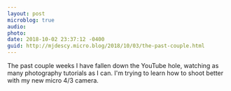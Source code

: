 ```yaml
---
layout: post
microblog: true
audio: 
photo: 
date: 2018-10-02 23:37:12 -0400
guid: http://mjdescy.micro.blog/2018/10/03/the-past-couple.html
---
```

The past couple weeks I have fallen down the YouTube hole, watching as many photography tutorials as I can. I'm trying to learn how to shoot better with my new micro 4/3 camera.
